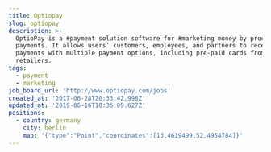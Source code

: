```yaml
---
title: Optiopay
slug: optiopay
description: >-
  OptioPay is a #payment solution software for #marketing money by processing
  payments. It allows users’ customers, employees, and partners to receive their
  payments with multiple payment options, including pre-paid cards from
  retailers.
tags:
  - payment
  - marketing
job_board_url: 'http://www.optiopay.com/jobs'
created_at: '2017-06-28T20:33:42.998Z'
updated_at: '2019-06-16T10:36:09.627Z'
positions:
  - country: germany
    city: berlin
    map: '{"type":"Point","coordinates":[13.4619499,52.4954784]}'
---
```

